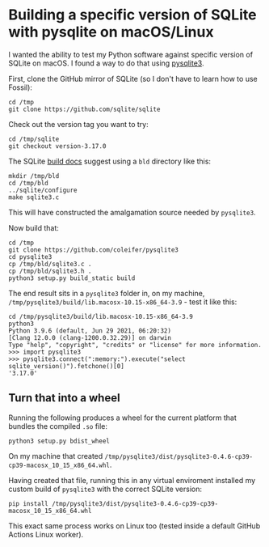 # Building a specific version of SQLite with pysqlite on macOS/Linux

I wanted the ability to test my Python software against specific version of SQLite on macOS. I found a way to do that using [pysqlite3](https://github.com/coleifer/pysqlite3).

First, clone the GitHub mirror of SQLite (so I don't have to learn how to use Fossil):

    cd /tmp
    git clone https://github.com/sqlite/sqlite

Check out the version tag you want to try:

    cd /tmp/sqlite
    git checkout version-3.17.0

The SQLite [build docs](https://github.com/sqlite/sqlite/tree/version-3.36.0#compiling-for-unix-like-systems) suggest using a `bld` directory like this:

    mkdir /tmp/bld
    cd /tmp/bld
    ../sqlite/configure
    make sqlite3.c

This will have constructed the amalgamation source needed by `pysqlite3`.

Now build that:

    cd /tmp
    git clone https://github.com/coleifer/pysqlite3
    cd pysqlite3
    cp /tmp/bld/sqlite3.c .
    cp /tmp/bld/sqlite3.h .
    python3 setup.py build_static build

The end result sits in  a `pysqlite3` folder in, on my machine, `/tmp/pysqlite3/build/lib.macosx-10.15-x86_64-3.9` - test it like this:

    cd /tmp/pysqlite3/build/lib.macosx-10.15-x86_64-3.9
    python3
    Python 3.9.6 (default, Jun 29 2021, 06:20:32) 
    [Clang 12.0.0 (clang-1200.0.32.29)] on darwin
    Type "help", "copyright", "credits" or "license" for more information.
    >>> import pysqlite3
    >>> pysqlite3.connect(":memory:").execute("select sqlite_version()").fetchone()[0]
    '3.17.0'

## Turn that into a wheel

Running the following produces a wheel for the current platform that bundles the compiled `.so` file:

    python3 setup.py bdist_wheel

On my machine that created `/tmp/pysqlite3/dist/pysqlite3-0.4.6-cp39-cp39-macosx_10_15_x86_64.whl`.

Having created that file, running this in any virtual enviroment installed my custom build of `pysqlite3` with the correct SQLite version:

    pip install /tmp/pysqlite3/dist/pysqlite3-0.4.6-cp39-cp39-macosx_10_15_x86_64.whl

This exact same process works on Linux too (tested inside a default GitHub Actions Linux worker).
